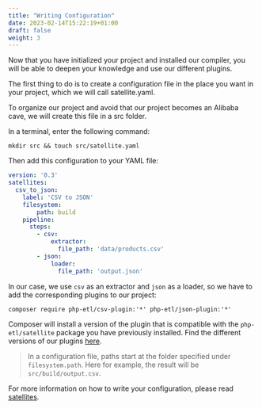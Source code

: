 ```yaml
---
title: "Writing Configuration"
date: 2023-02-14T15:22:19+01:00
draft: false
weight: 3
---
```


Now that you have initialized your project and installed our compiler, you will be able to deepen your knowledge and use our different plugins.

The first thing to do is to create a configuration file in the place you want in your project, which we will call satellite.yaml.

To organize our project and avoid that our project becomes an Alibaba cave, we will create this file in a src folder.

In a terminal, enter the following command:

```shell
mkdir src && touch src/satellite.yaml
```

Then add this configuration to your YAML file:

```yaml
version: '0.3'
satellites:
  csv_to_json:
    label: 'CSV to JSON'
    filesystem:
        path: build
    pipeline:
      steps:
        - csv:
            extractor:
              file_path: 'data/products.csv'
        - json:
            loader:
              file_path: 'output.json'

```

In our case, we use `csv` as an extractor and `json` as a loader, so we have to add the corresponding plugins to our project:

```shell
composer require php-etl/csv-plugin:'*' php-etl/json-plugin:'*'
```

Composer will install a version of the plugin that is compatible with the `php-etl/satellite` package you have previously installed.
Find the different versions of our plugins [here](https://packagist.org/?query=php-etl%2F).

> In a configuration file, paths start at the folder specified under `filesystem.path`. Here for example, the result will be `src/build/output.csv`.

For more information on how to write your configuration, please read [satellites](../satellite).
